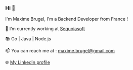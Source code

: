 ### Hi 👋
I'm Maxime Brugel, I'm a Backend Developer from France !

🔨 I’m currently working at [Sequoiasoft](https://www.sequoiasoft.com/)

📚 Go | Java | Node.js

📫 You can reach me at : maxime.brugel@gmail.com

🌐 [My Linkedin profile](https://www.linkedin.com/in/maxime-brugel-4b4458108/)

<!--
**maximebrugel/maximebrugel** is a ✨ _special_ ✨ repository because its `README.md` (this file) appears on your GitHub profile.

Here are some ideas to get you started:

- 🔭 I’m currently working on ...
- 🌱 I’m currently learning ...
- 👯 I’m looking to collaborate on ...
- 🤔 I’m looking for help with ...
- 💬 Ask me about ...
- 📫 How to reach me: ...
- 😄 Pronouns: ...
- ⚡ Fun fact: ...
-->
